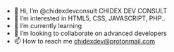 - 👋 Hi, I’m @chidexdevconsult CHIDEX DEV CONSULT
- 👀 I’m interested in HTML5, CSS, JAVASCRIPT, PHP..
- 🌱 I’m currently learning
- 💞️ I’m looking to collaborate on advanced developers
- 📫 How to reach me chidexdev@protonmail.com

<!---
chidexdevconsult/chidexdevconsult is a ✨ special ✨ repository because its `README.md` (this file) appears on your GitHub profile.
You can click the Preview link to take a look at your changes.
--->
